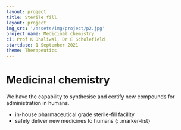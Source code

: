 ```yaml
---
layout: project
title: Sterile fill
layout: project
img_src: '/assets/img/project/p2.jpg'
project_name: Medicinal chemistry
ci: Prof K Dhaliwal, Dr E Scholefield
startdate: 1 September 2021
theme: Therapeutics
---
```



# Medicinal chemistry

We have the capability to synthesise and certify new compounds for administration in humans. 


- in-house pharmaceutical grade sterile-fill facility
- safely deliver new medicines to humans
{: .marker-list}
